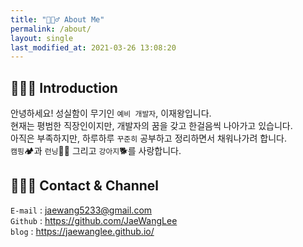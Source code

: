 ```yaml
---
title: "💁🏻‍♂️ About Me"
permalink: /about/
layout: single
last_modified_at: 2021-03-26 13:08:20
---
```


## 🙋🏻‍♂️ Introduction
  
안녕하세요! 성실함이 무기인 `예비 개발자`, 이재왕입니다.  
현재는 평범한 직장인이지만, 개발자의 꿈을 갖고 한걸음씩 나아가고 있습니다.  
아직은 부족하지만, 하루하루 `꾸준히` 공부하고 정리하면서 채워나가려 합니다.  
`캠핑`🏕과 `런닝`🏃🏻 그리고 `강아지`🐕를 사랑합니다.  
  
## 🧑🏻‍💻 Contact & Channel
`E-mail` : jaewang5233@gmail.com  
`Github` : <https://github.com/JaeWangLee>  
`blog` : <https://jaewanglee.github.io/>
  

